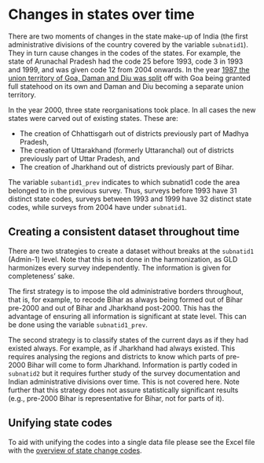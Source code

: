 # Changes in states over time

There are two moments of changes in the state make-up of India (the first administrative divisions of the country covered by the variable `subnatid1`). They in turn cause changes in the codes of the states. For example, the state of Arunachal Pradesh had the code 25 before 1993, code 3 in 1993 and 1999, and was given code 12 from 2004 onwards. 
In the year [1987 the union territory of Goa, Daman and Diu was split](https://en.wikipedia.org/wiki/Goa,_Daman_and_Diu) off with Goa being granted full statehood on its own and Daman and Diu becoming a separate union territory.

In the year 2000, three state reorganisations took place. In all cases the new states were carved out of existing states. These are:

- The creation of Chhattisgarh out of districts previously part of Madhya Pradesh,
- The creation of Uttarakhand (formerly Uttaranchal) out of districts previously part of Uttar Pradesh, and
- The creation of Jharkhand out of districts previously part of Bihar.

The variable `subantid1_prev` indicates to which subnatid1 code the area belonged to in the previous survey. Thus, surveys before 1993 have 31 distinct state codes, surveys between 1993 and 1999 have 32 distinct state codes, while surveys from 2004 have under `subnatid1`.

## Creating a consistent dataset throughout time

There are two strategies to create a dataset without breaks at the `subnatid1` (Admin-1) level. Note that this is not done in the harmonization, as GLD harmonizes every survey independently. The information is given for completeness’ sake.

The first strategy is to impose the old administrative borders throughout, that is, for example, to recode Bihar as always being formed out of Bihar pre-2000 and out of Bihar and Jharkhand post-2000. This has the advantage of ensuring all information is significant at state level. This can be done using the variable `subnatid1_prev`.

The second strategy is to classify states of the current days as if they had existed always. For example, as if Jharkhand had always existed. This requires analysing the regions and districts to know which parts of pre-2000 Bihar will come to form Jharkhand. Information is partly coded in `subnatid2` but it requires further study of the survey documentation and Indian administrative divisions over time. This is not covered here. Note further that this strategy does not assure statistically significant results (e.g., pre-2000 Bihar is representative for Bihar, not for parts of it). 

## Unifying state codes

To aid with unifying the codes into a single data file please see the Excel file with the [overview of state change codes](/Support/Country%20Survey%20Details/IND/EUS/utilities/IND_EUS_State_Code_Changes.xlsx).
